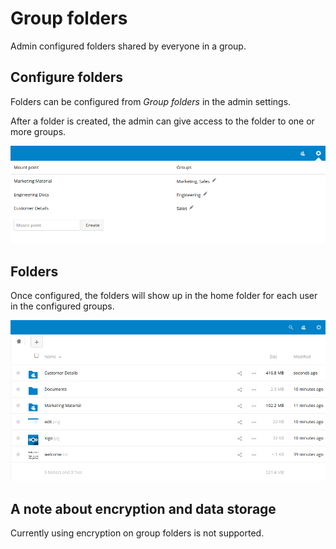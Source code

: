 # Group folders

Admin configured folders shared by everyone in a group.

## Configure folders

Folders can be configured from *Group folders* in the admin settings.

After a folder is created, the admin can give access to the folder to one or more groups.

![edit](screenshots/edit.png)

## Folders

Once configured, the folders will show up in the home folder for each user in the configured groups.

![folders](screenshots/folders.png)

## A note about encryption and data storage

Currently using encryption on group folders is not supported. 
